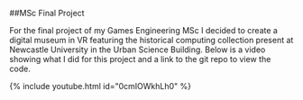 ##MSc Final Project

For the final project of my Games Engineering MSc I decided to create a digital museum in VR featuring the historical computing collection present at Newcastle University in the Urban Science Building.
Below is a video showing what I did for this project and a link to the git repo to view the code.

{% include youtube.html id="0cmIOWkhLh0" %}

